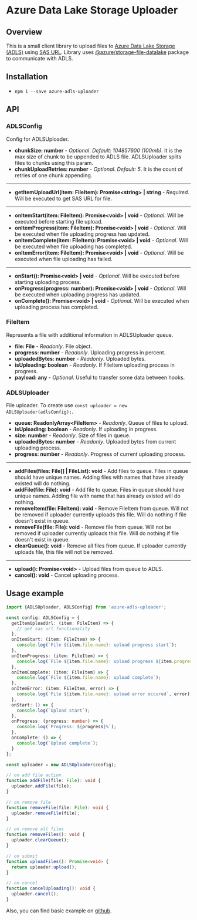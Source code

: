 # Azure Data Lake Storage Uploader
## Overview
This is a small client library to upload files to
[Azure Data Lake Storage (ADLS)](https://docs.microsoft.com/en-us/azure/storage/blobs/data-lake-storage-introduction)
using [SAS URL](https://docs.microsoft.com/en-us/azure/storage/common/storage-sas-overview). Library uses
[@azure/storage-file-datalake](https://www.npmjs.com/package/@azure/storage-file-datalake) package to communicate with ADLS.

## Installation
* `npm i --save azure-adls-uploader`

## API
### ADLSConfig
Config for ADLSUploader.

* **chunkSize: number** - *Optional*. *Default: 104857600 (100mb)*. It is the max size of chunk to be uppended to ADLS file. ADLSUploader splits files to chunks using this param.
* **chunkUploadRetries: number** - *Optional*. *Default: 5*. It is the count of retries of one chunk appending.
*  **
* **getItemUploadUrl(item: FileItem): Promise\<string> | string** - *Required*. Will be executed to get SAS URL for file.
*  **
* **onItemStart(item: FileItem): Promise\<void> | void** - *Optional*. Will be executed before starting file upload.
* **onItemProgress(item: FileItem): Promise\<void> | void** - *Optional*. Will be executed when file uploading progress has updated.
* **onItemComplete(item: FileItem): Promise\<void> | void** - *Optional*. Will be executed when file uploading has completed.
* **onItemError(item: FileItem): Promise\<void> | void** - *Optional*. Will be executed when file uploading has failed.
*  **
* **onStart(): Promise\<void> | void** - *Optional*. Will be executed before starting uploading process.
* **onProgress(progress: number): Promise\<void> | void** - *Optional*. Will be executed when uploading progress has updated.
* **onComplete(): Promise\<void> | void** - *Optional*. Will be executed when uploading process has completed.

### FileItem
Represents a file with additional information in ADLSUploader queue.
* **file: File** - *Readonly*. File object.
* **progress: number** - *Readonly*. Uploading progress in percent.
* **uploadedBytes: number** - *Readonly*. Uploaded bytes.
* **isUploading: boolean** - *Readonly*. If FileItem uploading process in progress.
* **payload: any** - *Optional*. Useful to transfer some data between hooks.

### ADLSUploader
File uploader. To create use `const uploader = new ADLSUploader(adlsConfig);`.
* **queue: ReadonlyArray\<FileItem>** - *Readonly*. Queue of files to upload.
* **isUploading: boolean** - *Readonly*. If uploading in progress.
* **size: number** - *Readonly*. Size of files in queue.
* **uploadedBytes: number** - *Readonly*. Uploaded bytes from current uploading process.
* **progress: number** - *Readonly*. Progress of current uploading process.
* **
* **addFiles(files: File[] | FileList): void** - Add files to queue. Files in queue should have unique names. Adding files with names that have already existed will do nothing.
* **addFile(file: File): void** - Add file to queue. Files in queue should have unique names. Adding file with name that has already existed will do nothing.
* **removeItem(file: FileItem): void** - Remove FileItem from queue. Will not be removed if uploader currently uploads this file. Will do nothing if file doesn't exist in queue.
* **removeFile(file: File): void** - Remove file from queue. Will not be removed if uploader currently uploads this file. Will do nothing if file doesn't exist in queue.
* **clearQueue(): void** - Remove all files from queue. If uploader currently uploads file, this file will not be removed.
* **
* **upload(): Promise\<void>** - Upload files from queue to ADLS.
* **cancel(): void** - Cancel uploading process.

## Usage example

``` typescript
import {ADLSUploader, ADLSConfig} from 'azure-adls-uploader';

const config: ADLSConfig = {
  getItemUploadUrl: (item: FileItem) => {
    // get sas url functionality
  },
  onItemStart: (item: FileItem) => {
    console.log(`File ${item.file.name}: upload progress start`);
  },
  onItemProgress: (item: FileItem) => {
    console.log(`File ${item.file.name}: upload progress ${item.progress}%`);
  },
  onItemComplete: (item: FileItem) => {
    console.log(`File ${item.file.name}: upload complete`);
  },
  onItemError: (item: FileItem, error) => {
    console.log(`File ${item.file.name}: upload error occured`, error);
  },
  onStart: () => {
    console.log(`Upload start`);
  },
  onProgress: (progress: number) => {
    console.log(`Progress: ${progress}%`);
  },
  onComplete: () => {
    console.log(`Upload complete`);
  }
};

const uploader = new ADLSUploader(config);

// on add file action
function addFile(file: File): void {
  uploader.addFile(file);
}

// on remove file
function removeFile(file: File): void {
  uploader.removeFile(file);
}

// on remove all files
function removeFiles(): void {
  uploader.clearQueue();
}

// on submit
function uploadFiles(): Promise<void> {
  return uploader.upload();
}

// on cancel
function cancelUploading(): void {
  uploader.cancel();
}
```

Also, you can find basic example on [github](https://github.com/titovb/azure-adls-uploader/tree/main/example/typescript).
